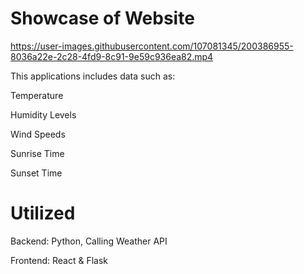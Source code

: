 # Showcase of Website
https://user-images.githubusercontent.com/107081345/200386955-8036a22e-2c28-4fd9-8c91-9e59c936ea82.mp4

This applications includes data such as: 

Temperature

Humidity Levels

Wind Speeds

Sunrise Time 

Sunset Time

# Utilized
Backend: Python, Calling Weather API

Frontend: React & Flask
